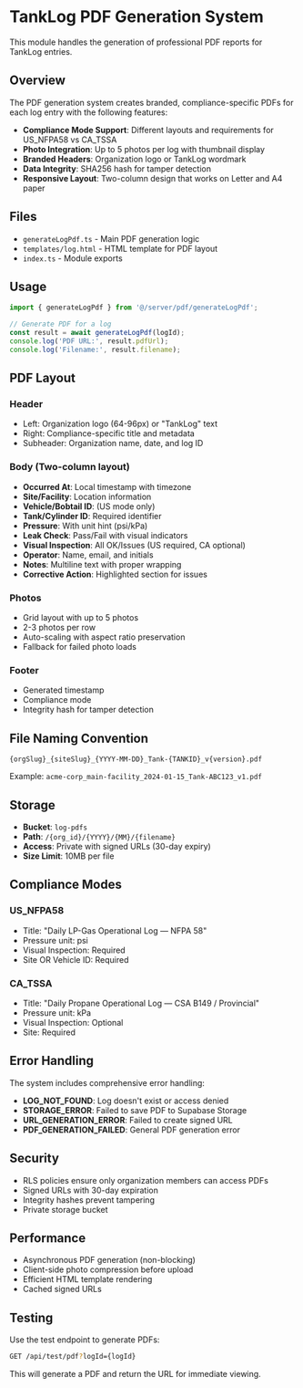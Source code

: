 # TankLog PDF Generation System

This module handles the generation of professional PDF reports for TankLog entries.

## Overview

The PDF generation system creates branded, compliance-specific PDFs for each log entry with the following features:

- **Compliance Mode Support**: Different layouts and requirements for US_NFPA58 vs CA_TSSA
- **Photo Integration**: Up to 5 photos per log with thumbnail display
- **Branded Headers**: Organization logo or TankLog wordmark
- **Data Integrity**: SHA256 hash for tamper detection
- **Responsive Layout**: Two-column design that works on Letter and A4 paper

## Files

- `generateLogPdf.ts` - Main PDF generation logic
- `templates/log.html` - HTML template for PDF layout
- `index.ts` - Module exports

## Usage

```typescript
import { generateLogPdf } from '@/server/pdf/generateLogPdf';

// Generate PDF for a log
const result = await generateLogPdf(logId);
console.log('PDF URL:', result.pdfUrl);
console.log('Filename:', result.filename);
```

## PDF Layout

### Header

- Left: Organization logo (64-96px) or "TankLog" text
- Right: Compliance-specific title and metadata
- Subheader: Organization name, date, and log ID

### Body (Two-column layout)

- **Occurred At**: Local timestamp with timezone
- **Site/Facility**: Location information
- **Vehicle/Bobtail ID**: (US mode only)
- **Tank/Cylinder ID**: Required identifier
- **Pressure**: With unit hint (psi/kPa)
- **Leak Check**: Pass/Fail with visual indicators
- **Visual Inspection**: All OK/Issues (US required, CA optional)
- **Operator**: Name, email, and initials
- **Notes**: Multiline text with proper wrapping
- **Corrective Action**: Highlighted section for issues

### Photos

- Grid layout with up to 5 photos
- 2-3 photos per row
- Auto-scaling with aspect ratio preservation
- Fallback for failed photo loads

### Footer

- Generated timestamp
- Compliance mode
- Integrity hash for tamper detection

## File Naming Convention

```
{orgSlug}_{siteSlug}_{YYYY-MM-DD}_Tank-{TANKID}_v{version}.pdf
```

Example: `acme-corp_main-facility_2024-01-15_Tank-ABC123_v1.pdf`

## Storage

- **Bucket**: `log-pdfs`
- **Path**: `/{org_id}/{YYYY}/{MM}/{filename}`
- **Access**: Private with signed URLs (30-day expiry)
- **Size Limit**: 10MB per file

## Compliance Modes

### US_NFPA58

- Title: "Daily LP-Gas Operational Log — NFPA 58"
- Pressure unit: psi
- Visual Inspection: Required
- Site OR Vehicle ID: Required

### CA_TSSA

- Title: "Daily Propane Operational Log — CSA B149 / Provincial"
- Pressure unit: kPa
- Visual Inspection: Optional
- Site: Required

## Error Handling

The system includes comprehensive error handling:

- **LOG_NOT_FOUND**: Log doesn't exist or access denied
- **STORAGE_ERROR**: Failed to save PDF to Supabase Storage
- **URL_GENERATION_ERROR**: Failed to create signed URL
- **PDF_GENERATION_FAILED**: General PDF generation error

## Security

- RLS policies ensure only organization members can access PDFs
- Signed URLs with 30-day expiration
- Integrity hashes prevent tampering
- Private storage bucket

## Performance

- Asynchronous PDF generation (non-blocking)
- Client-side photo compression before upload
- Efficient HTML template rendering
- Cached signed URLs

## Testing

Use the test endpoint to generate PDFs:

```bash
GET /api/test/pdf?logId={logId}
```

This will generate a PDF and return the URL for immediate viewing.


